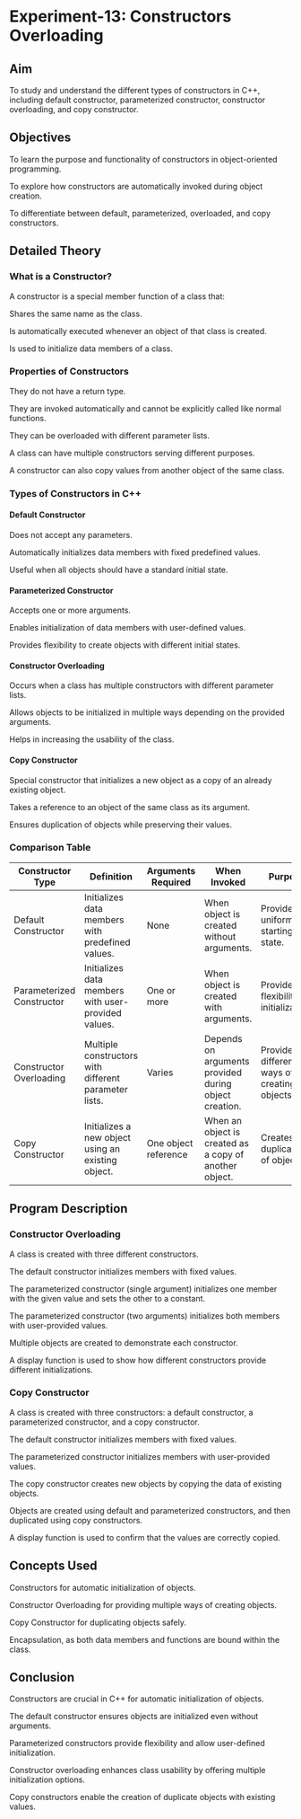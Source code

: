 # Experiment-13: Constructors Overloading

## Aim

To study and understand the different types of constructors in C++, including default constructor, parameterized constructor, constructor overloading, and copy constructor.

## Objectives

To learn the purpose and functionality of constructors in object-oriented programming.

To explore how constructors are automatically invoked during object creation.

To differentiate between default, parameterized, overloaded, and copy constructors.

## Detailed Theory
### What is a Constructor?

A constructor is a special member function of a class that:

Shares the same name as the class.

Is automatically executed whenever an object of that class is created.

Is used to initialize data members of a class.

### Properties of Constructors

They do not have a return type.

They are invoked automatically and cannot be explicitly called like normal functions.

They can be overloaded with different parameter lists.

A class can have multiple constructors serving different purposes.

A constructor can also copy values from another object of the same class.

### Types of Constructors in C++

#### Default Constructor

Does not accept any parameters.

Automatically initializes data members with fixed predefined values.

Useful when all objects should have a standard initial state.

#### Parameterized Constructor

Accepts one or more arguments.

Enables initialization of data members with user-defined values.

Provides flexibility to create objects with different initial states.

#### Constructor Overloading

Occurs when a class has multiple constructors with different parameter lists.

Allows objects to be initialized in multiple ways depending on the provided arguments.

Helps in increasing the usability of the class.

#### Copy Constructor

Special constructor that initializes a new object as a copy of an already existing object.

Takes a reference to an object of the same class as its argument.

Ensures duplication of objects while preserving their values.

### Comparison Table

| **Constructor Type**      | **Definition**                                        | **Arguments Required** | **When Invoked**                                       | **Purpose**                                  |
| ------------------------- | ----------------------------------------------------- | ---------------------- | ------------------------------------------------------ | -------------------------------------------- |
| Default Constructor       | Initializes data members with predefined values.      | None                   | When object is created without arguments.              | Provides a uniform starting state.           |
| Parameterized Constructor | Initializes data members with user-provided values.   | One or more            | When object is created with arguments.                 | Provides flexibility in initialization.      |
| Constructor Overloading   | Multiple constructors with different parameter lists. | Varies                 | Depends on arguments provided during object creation.  | Provides different ways of creating objects. |
| Copy Constructor          | Initializes a new object using an existing object.    | One object reference   | When an object is created as a copy of another object. | Creates duplicates of objects.               |

## Program Description 

### Constructor Overloading

A class is created with three different constructors.

The default constructor initializes members with fixed values.

The parameterized constructor (single argument) initializes one member with the given value and sets the other to a constant.

The parameterized constructor (two arguments) initializes both members with user-provided values.

Multiple objects are created to demonstrate each constructor.

A display function is used to show how different constructors provide different initializations.

### Copy Constructor

A class is created with three constructors: a default constructor, a parameterized constructor, and a copy constructor.

The default constructor initializes members with fixed values.

The parameterized constructor initializes members with user-provided values.

The copy constructor creates new objects by copying the data of existing objects.

Objects are created using default and parameterized constructors, and then duplicated using copy constructors.

A display function is used to confirm that the values are correctly copied.

## Concepts Used

Constructors for automatic initialization of objects.

Constructor Overloading for providing multiple ways of creating objects.

Copy Constructor for duplicating objects safely.

Encapsulation, as both data members and functions are bound within the class.

## Conclusion

Constructors are crucial in C++ for automatic initialization of objects.

The default constructor ensures objects are initialized even without arguments.

Parameterized constructors provide flexibility and allow user-defined initialization.

Constructor overloading enhances class usability by offering multiple initialization options.

Copy constructors enable the creation of duplicate objects with existing values.

